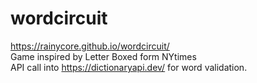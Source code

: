 # wordcircuit

https://rainycore.github.io/wordcircuit/  
Game inspired by Letter Boxed form NYtimes  
API call into https://dictionaryapi.dev/ for word validation.
